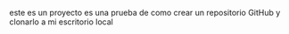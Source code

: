 este es un proyecto es una prueba de como crear un repositorio GitHub y clonarlo a mi escritorio local